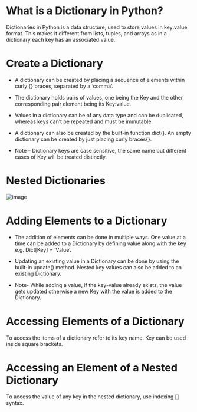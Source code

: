 # What is a Dictionary in Python?
Dictionaries in Python is a data structure, used to store values in key:value format. This makes it different from lists, tuples, and arrays as in a dictionary each key has an associated value.
# Create a Dictionary
  * A dictionary can be created by placing a sequence of elements within curly {} braces, separated by a ‘comma’.
  
  * The dictionary holds pairs of values, one being the Key and the other corresponding pair element being its Key:value.
  
  * Values in a dictionary can be of any data type and can be duplicated, whereas keys can’t be repeated and must be immutable.
  * A dictionary can also be created by the built-in function dict(). An empty dictionary can be created by just placing curly braces{}.
  * Note – Dictionary keys are case sensitive, the same name but different cases of Key will be treated distinctly. 
# Nested Dictionaries
![image](https://github.com/PrithivRaaj/LearnPython/assets/111727780/ce827d35-7c26-4151-8dab-d2f0bdfaa147)
# Adding Elements to a Dictionary
 * The addition of elements can be done in multiple ways. One value at a time can be added to a Dictionary by defining value along with the key e.g. Dict[Key] = ‘Value’.
 
 * Updating an existing value in a Dictionary can be done by using the built-in update() method. Nested key values can also be added to an existing Dictionary.
   
 * Note- While adding a value, if the key-value already exists, the value gets updated otherwise a new Key with the value is added to the Dictionary.
# Accessing Elements of a Dictionary
To access the items of a dictionary refer to its key name. Key can be used inside square brackets. 
# Accessing an Element of a Nested Dictionary
To access the value of any key in the nested dictionary, use indexing [] syntax.
